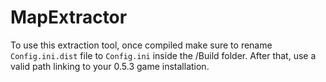 # MapExtractor
To use this extraction tool, once compiled make sure to rename `Config.ini.dist` file to `Config.ini` inside the /Build folder. After that, use a valid path linking to your 0.5.3 game installation.

